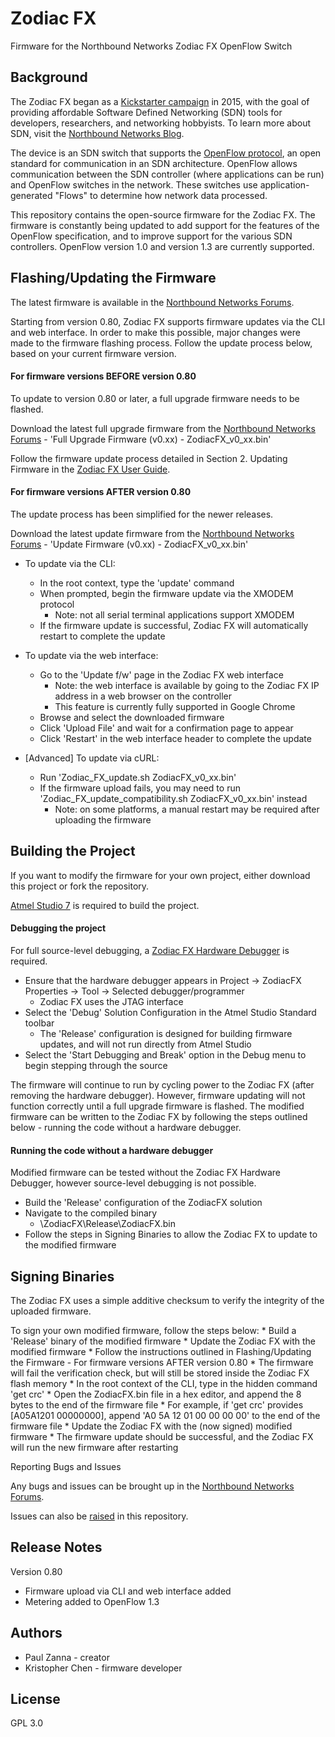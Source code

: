 # Zodiac FX

Firmware for the Northbound Networks Zodiac FX OpenFlow Switch

## Background

The Zodiac FX began as a [Kickstarter campaign](https://www.kickstarter.com/projects/northboundnetworks/zodiac-fx-the-worlds-smallest-openflow-sdn-switch) in 2015, with the goal of providing affordable Software Defined Networking (SDN) tools for developers, researchers, and networking hobbyists. To learn more about SDN, visit the [Northbound Networks Blog](https://northboundnetworks.com/blogs/sdn).

The device is an SDN switch that supports the [OpenFlow protocol](https://www.opennetworking.org/sdn-resources/openflow), an open standard for communication in an SDN architecture. OpenFlow allows communication between the SDN controller (where applications can be run) and OpenFlow switches in the network. These switches use application-generated "Flows" to determine how network data processed.

This repository contains the open-source firmware for the Zodiac FX. The firmware is constantly being updated to add support for the features of the OpenFlow specification, and to improve support for the various SDN controllers. OpenFlow version 1.0 and version 1.3 are currently supported.

## Flashing/Updating the Firmware

The latest firmware is available in the [Northbound Networks Forums](http://forums.northboundnetworks.com/index.php?topic=52.0).

Starting from version 0.80, Zodiac FX supports firmware updates via the CLI and web interface. In order to make this possible, major changes were made to the firmware flashing process. Follow the update process below, based on your current firmware version.

#### For firmware versions BEFORE version 0.80

To update to version 0.80 or later, a full upgrade firmware needs to be flashed.

Download the latest full upgrade firmware from the [Northbound Networks Forums](http://forums.northboundnetworks.com/index.php?topic=52.0) - 'Full Upgrade Firmware (v0.xx) - ZodiacFX_v0_xx.bin'

Follow the firmware update process detailed in Section 2. Updating Firmware in the [Zodiac FX User Guide](http://forums.northboundnetworks.com/downloads/zodiac_fx/guides/ZodiacFX_UserGuide_0216.pdf).

#### For firmware versions AFTER version 0.80

The update process has been simplified for the newer releases.

Download the latest update firmware from the [Northbound Networks Forums](http://forums.northboundnetworks.com/index.php?topic=52.0) - 'Update Firmware (v0.xx) - ZodiacFX_v0_xx.bin'

* To update via the CLI:
	* In the root context, type the 'update' command
	* When prompted, begin the firmware update via the XMODEM protocol
		* Note: not all serial terminal applications support XMODEM
	* If the firmware update is successful, Zodiac FX will automatically restart to complete the update

* To update via the web interface:
	* Go to the 'Update f/w' page in the Zodiac FX web interface
		* Note: the web interface is available by going to the Zodiac FX IP address in a web browser on the controller
		* This feature is currently fully supported in Google Chrome
	* Browse and select the downloaded firmware
	* Click 'Upload File' and wait for a confirmation page to appear
	* Click 'Restart' in the web interface header to complete the update

* [Advanced] To update via cURL:
	* Run 'Zodiac_FX_update.sh ZodiacFX_v0_xx.bin'
	* If the firmware upload fails, you may need to run 'Zodiac_FX_update_compatibility.sh ZodiacFX_v0_xx.bin' instead
		* Note: on some platforms, a manual restart may be required after uploading the firmware

## Building the Project

If you want to modify the firmware for your own project, either download this project or fork the repository.

[Atmel Studio 7](https://www.atmel.com/Microsite/atmel-studio/) is required to build the project.

#### Debugging the project

For full source-level debugging, a [Zodiac FX Hardware Debugger](https://northboundnetworks.com/products/zodiac-fx-hardware-debugger) is required.

* Ensure that the hardware debugger appears in Project -> ZodiacFX Properties -> Tool -> Selected debugger/programmer
	* Zodiac FX uses the JTAG interface
* Select the 'Debug' Solution Configuration in the Atmel Studio Standard toolbar
	* The 'Release' configuration is designed for building firmware updates, and will not run directly from Atmel Studio
* Select the 'Start Debugging and Break' option in the Debug menu to begin stepping through the source

The firmware will continue to run by cycling power to the Zodiac FX (after removing the hardware debugger). However, firmware updating will not function correctly until a full upgrade firmware is flashed. The modified firmware can be written to the Zodiac FX by following the steps outlined below - running the code without a hardware debugger.

#### Running the code without a hardware debugger

Modified firmware can be tested without the Zodiac FX Hardware Debugger, however source-level debugging is not possible.

* Build the 'Release' configuration of the ZodiacFX solution
* Navigate to the compiled binary
	* \ZodiacFX\Release\ZodiacFX.bin
* Follow the steps in Signing Binaries to allow the Zodiac FX to update to the modified firmware

## Signing Binaries

The Zodiac FX uses a simple additive checksum to verify the integrity of the uploaded firmware.

To sign your own modified firmware, follow the steps below:
	* Build a 'Release' binary of the modified firmware
	* Update the Zodiac FX with the modified firmware
		* Follow the instructions outlined in Flashing/Updating the Firmware - For firmware versions AFTER version 0.80
	* The firmware will fail the verification check, but will still be stored inside the Zodiac FX flash memory
	* In the root context of the CLI, type in the hidden command 'get crc'
	* Open the ZodiacFX.bin file in a hex editor, and append the 8 bytes to the end of the firmware file
		* For example, if 'get crc' provides [A05A1201 00000000], append 'A0 5A 12 01 00 00 00 00' to the end of the firmware file
	* Update the Zodiac FX with the (now signed) modified firmware
	* The firmware update should be successful, and the Zodiac FX will run the new firmware after restarting

Reporting Bugs and Issues

Any bugs and issues can be brought up in the [Northbound Networks Forums](http://forums.northboundnetworks.com/index.php?board=3.0).

Issues can also be [raised](https://github.com/NorthboundNetworks/ZodiacFX/issues) in this repository.

## Release Notes

Version 0.80
* Firmware upload via CLI and web interface added
* Metering added to OpenFlow 1.3

## Authors

* Paul Zanna - creator
* Kristopher Chen - firmware developer

## License

GPL 3.0
